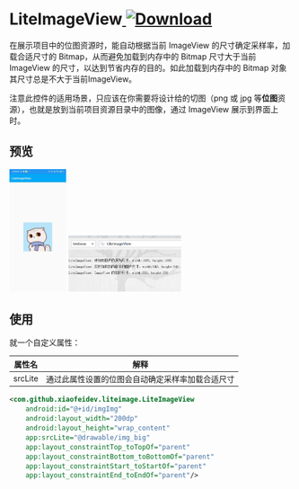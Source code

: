 # LiteImageView[ ![Download](https://api.bintray.com/packages/xiaofei00/xiaofei/LiteImageView/images/download.svg) ](https://bintray.com/xiaofei00/xiaofei/LiteImageView/_latestVersion)

在展示项目中的位图资源时，能自动根据当前 ImageView 的尺寸确定采样率，加载合适尺寸的 Bitmap，从而避免加载到内存中的 Bitmap 尺寸大于当前 ImageView 的尺寸，以达到节省内存的目的。如此加载到内存中的 Bitmap 对象其尺寸总是不大于当前ImageView。

注意此控件的适用场景，只应该在你需要将设计给的切图（png 或 jpg 等**位图**资源），也就是放到当前项目资源目录中的图像，通过 ImageView 展示到界面上时。

## 预览

<img src="https://github.com/xiaofei-dev/LiteImageView/blob/master/art/preview.jpg" width="20%" height="20%">

<img src="https://github.com/xiaofei-dev/LiteImageView/blob/master/art/msg.png" width="40%" height="40%">

## 使用

就一个自定义属性：



| 属性名  |                       解释                       |
| :-----: | :----------------------------------------------: |
| srcLite | 通过此属性设置的位图会自动确定采样率加载合适尺寸 |



```xml
<com.github.xiaofeidev.liteimage.LiteImageView
    android:id="@+id/imgImg"
    android:layout_width="200dp"
    android:layout_height="wrap_content"
    app:srcLite="@drawable/img_big"
    app:layout_constraintTop_toTopOf="parent"
    app:layout_constraintBottom_toBottomOf="parent"
    app:layout_constraintStart_toStartOf="parent"
    app:layout_constraintEnd_toEndOf="parent"/>
```

